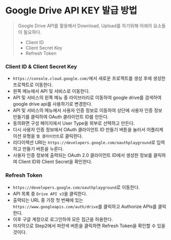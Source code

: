 # Google Drive API KEY 발급 방법

> Google Drive API를 활용해서 Download, Upload를 하기위해 아래의 요소들이 필요하다.
>
> - Client ID
> - Client Secret Key
> - Refresh Token



### Client ID & Client Secret Key 

- `https://console.cloud.google.com/`에서 새로운 프로젝트를 생성 후에 생성한 프로젝트로 이동한다.
- 왼쪽 메뉴에서 API 및 서비스로 이동한다.
- API 및 서비스의 왼쪽 메뉴 중 라이브러리로 이동하여 google drive를 검색하여 google drive api를 사용하기로 변경한다.
- API 및 서비스의 메뉴에서 사용자 인증 정보로 이동하여 상단에 사용자 인증 정보 만들기를 클릭하여 OAuth 클라이언트 ID를 만든다.
- 동의화면 구성 페이지에서 User Type을 외부로 선택하고 만든다.
- 다시 사용자 인증 정보에서 OAuth 클라이언트 ID 만들기 버튼을 눌러서 어플리케이션 유형을 `웹 클라이언트`로 클릭한다.
- 리다이렉션 URI는 `https://developers.google.com/oauthplayground`로 입력하고 만들기 버튼을 누른다.
- 사용자 인증 정보에 출력되는 OAuth 2.0 클라이언트 ID에서 생성한 정보를 클릭하여 Client ID와 Client Secret을 확인한다.



### Refresh Token

- `https://developers.google.com/oauthplayground`로 이동한다.
- API 목록 중 `Drive API v3`을 클릭한다.
- 출력되는 URL 중 가장 첫 번째에 있는 `https://www.googleapis.com/auth/drive`를 클릭하고 Authorize APIs를 클릭한다.
- 이후 구글 계정으로 로그인하여 모든 접근을 허용한다.
- 마지막으로 Step2에서 파란색 버튼을 클릭하면 Refresh Token을 확인할 수 있을 것이다.

